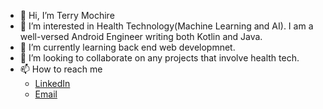 - 👋 Hi, I’m Terry Mochire
- 👀 I’m interested in Health Technology(Machine Learning and AI). I am a well-versed Android Engineer writing both Kotlin and Java.
- 🌱 I’m currently learning back end web developmnet. 
- 💞️ I’m looking to collaborate on any projects that involve health tech.
- 📫 How to reach me 
  * [LinkedIn](https://www.linkedin.com/in/terry-mochire/)
  * [Email](terrybmochire@gmail.com)

<!---
Terry-Mochire/Terry-Mochire is a ✨ special ✨ repository because its `README.md` (this file) appears on your GitHub profile.
You can click the Preview link to take a look at your changes.
--->
